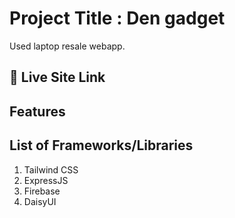 
# Project Title : Den gadget
Used laptop resale webapp. 
## 🔗 Live Site Link

## Features



## List of Frameworks/Libraries
1. Tailwind CSS
2. ExpressJS
3. Firebase
4. DaisyUI


 
